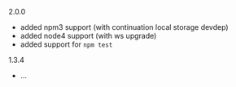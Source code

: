2.0.0

- added npm3 support (with continuation local storage devdep)
- added node4 support (with ws upgrade)
- added support for `npm test`

1.3.4

- ...
